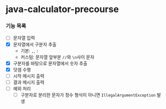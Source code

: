 # java-calculator-precourse

### 기능 목록
- [ ] 문자열 입력
- [X] 문자열에서 구분자 추출
    - 기본: `,`, `:`
    - 커스텀: 문자열 앞부분 `//`와 `\n`사이 문자
- [X] 구분자를 바탕으로 문자열에서 숫자 추출
- [X] 덧셈 수행
- [ ] 시작 메시지 출력
- [ ] 결과 메시지 출력
- [ ] 예외 처리
    - [ ] 구분자로 분리한 문자가 정수 형식이 아니면 `IllegalArgumentException` 발생